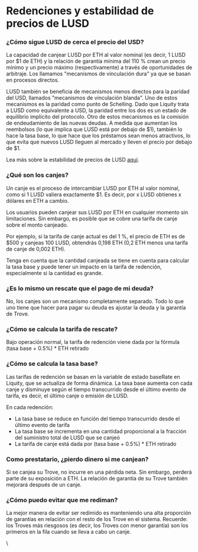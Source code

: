 # Redenciones y estabilidad de precios de LUSD

### ¿Cómo sigue LUSD de cerca el precio del USD?

La capacidad de canjear LUSD por ETH al valor nominal (es decir, 1 LUSD por $1 de ETH) y la relación de garantía mínima del 110 % crean un precio mínimo y un precio máximo (respectivamente) a través de oportunidades de arbitraje. Los llamamos "mecanismos de vinculación dura" ya que se basan en procesos directos.

LUSD también se beneficia de mecanismos menos directos para la paridad del USD, llamados "mecanismos de vinculación blanda". Uno de estos mecanismos es la paridad como punto de Schelling. Dado que Liquity trata a LUSD como equivalente a USD, la paridad entre los dos es un estado de equilibrio implícito del protocolo. Otro de estos mecanismos es la comisión de endeudamiento de las nuevas deudas. A medida que aumentan los reembolsos (lo que implica que LUSD está por debajo de $1), también lo hace la tasa base, lo que hace que los préstamos sean menos atractivos, lo que evita que nuevos LUSD lleguen al mercado y lleven el precio por debajo de $1.

Lea más sobre la estabilidad de precios de LUSD [aquí](https://www.liquity.org/blog/on-price-stability-of-liquity).

### ¿Qué son los canjes?

Un canje es el proceso de intercambiar LUSD por ETH al valor nominal, como si 1 LUSD valiera exactamente $1. Es decir, por x LUSD obtienes x dólares en ETH a cambio.

Los usuarios pueden canjear sus LUSD por ETH en cualquier momento sin limitaciones. Sin embargo, es posible que se cobre una tarifa de canje sobre el monto canjeado.

Por ejemplo, si la tarifa de canje actual es del 1 %, el precio de ETH es de $500 y canjeas 100 LUSD, obtendrás 0,198 ETH (0,2 ETH menos una tarifa de canje de 0,002 ETH).

Tenga en cuenta que la cantidad canjeada se tiene en cuenta para calcular la tasa base y puede tener un impacto en la tarifa de redención, especialmente si la cantidad es grande.

### ¿Es lo mismo un rescate que el pago de mi deuda?

No, los canjes son un mecanismo completamente separado. Todo lo que uno tiene que hacer para pagar su deuda es ajustar la deuda y la garantía de Trove.

### ¿Cómo se calcula la tarifa de rescate?

Bajo operación normal, la tarifa de redención viene dada por la fórmula (tasa base + 0.5%) \* ETH retirado

### ¿Cómo se calcula la tasa base?

Las tarifas de redención se basan en la variable de estado baseRate en Liquity, que se actualiza de forma dinámica. La tasa base aumenta con cada canje y disminuye según el tiempo transcurrido desde el último evento de tarifa, es decir, el último canje o emisión de LUSD.

En cada redención:

* La tasa base se reduce en función del tiempo transcurrido desde el último evento de tarifa
* La tasa base se incrementa en una cantidad proporcional a la fracción del suministro total de LUSD que se canjeó
* La tarifa de canje está dada por (tasa base + 0.5%) \* ETH retirado

### Como prestatario, ¿pierdo dinero si me canjean?

Si se canjea su Trove, no incurre en una pérdida neta. Sin embargo, perderá parte de su exposición a ETH. La relación de garantía de su Trove también mejorará después de un canje.

### ¿Cómo puedo evitar que me rediman?

La mejor manera de evitar ser redimido es manteniendo una alta proporción de garantías en relación con el resto de los Trove en el sistema. Recuerde: los Troves más riesgosos (es decir, los Troves con menor garantía) son los primeros en la fila cuando se lleva a cabo un canje.

\

